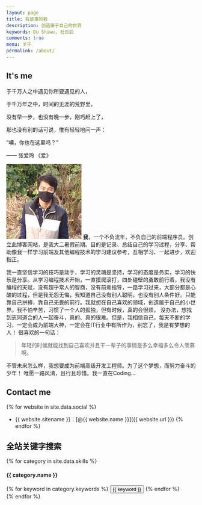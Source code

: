 ```yaml
---
layout: page
title: 有故事的我
description: 创造属于自己的世界
keywords: Du Shiwu, 杜世武
comments: true
menu: 关于
permalink: /about/
---
```


## It's me
于千万人之中遇见你所要遇见的人，

于千万年之中，时间的无涯的荒野里，

没有早一步，也没有晚一步，刚巧赶上了，

那也没有别的话可说，惟有轻轻地问一声：

“噢，你也在这里吗？”

—— 张爱玲 《爱》

![这就是我](/images/me.png)
**我**，一个不负流年，不负自己的前端程序员。创立此博客网站，是我大二暑假前期。目的是记录、总结自己的学习过程，分享、帮助像我一样学习前端及其他编程技术的学习建议参考，互相学习、一起进步，欢迎指正。

我一直坚信学习的技巧是动手，学习的灵魂是坚持，学习的态度是务实，学习的快乐是分享。从学习编程技术开始，一直摸爬滚打，四处碰壁的勇敢前行着，我没有编程的天赋，没有超乎常人的智商，没有前辈指导，一路学习过来，大部分都是心酸的过程，但是我无怨无悔，我知道自己没有别人聪明，也没有别人条件好。只能靠自己拼搏，靠自己无畏的前行。我就想在自己喜欢的领域，创造属于自己的小世界。我不怕辛苦，习惯了一个人的孤独，但有时候，真的会很烦， 没办法，想找到志同道合的人一起奋斗，真的、真的很难。但是，我相信自己，每天不断的学习，一定会成为前端大神，一定会在IT行业中有所作为，别忘了，我是有梦想的人！
很喜欢的一句话：

>年轻的时候就能找到自己喜欢并且干一辈子的事情是多么幸福多么令人羡慕啊。

不管未来怎么样，我想要成为前端高级开发工程师。为了这个梦想，而努力奋斗的少年！
唯愿一路风清，且行且珍惜。我一直在Coding...

## Contact me

{% for website in site.data.social %}
* {{ website.sitename }}：[@{{ website.name }}]({{ website.url }})
{% endfor %}

## 全站关键字搜索

{% for category in site.data.skills %}
#### {{ category.name }}
<div class="btn-inline">
{% for keyword in category.keywords %}
<button class="btn btn-outline" type="button">{{ keyword }}</button>
{% endfor %}
</div>
{% endfor %}
